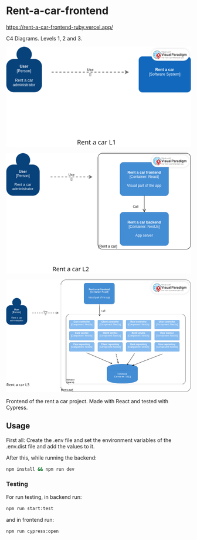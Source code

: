 # Rent-a-car-frontend

https://rent-a-car-frontend-ruby.vercel.app/

C4 Diagrams. Levels 1, 2 and 3.

![](./C4-diagram-L1.png)

![](./C4-diagram-L2.png)

![](./C4-diagram-L3.png)


Frontend of the rent a car project. Made with React and tested with Cypress.

## Usage
First all: Create the .env file and set the environment variables of the .env.dist file and add the values to it.


After this, while running the backend:
```bash
npm install && npm run dev
``` 

### Testing
For run testing, in backend run: 

```bash
npm run start:test
``` 

and in frontend run:

```bash
npm run cypress:open
``` 